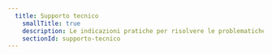 ```yaml
---
  title: Supporto tecnico
    smallTitle: true
    description: Le indicazioni pratiche per risolvere le problematiche tecniche ricorrenti
    sectionId: supporto-tecnico
---
```

